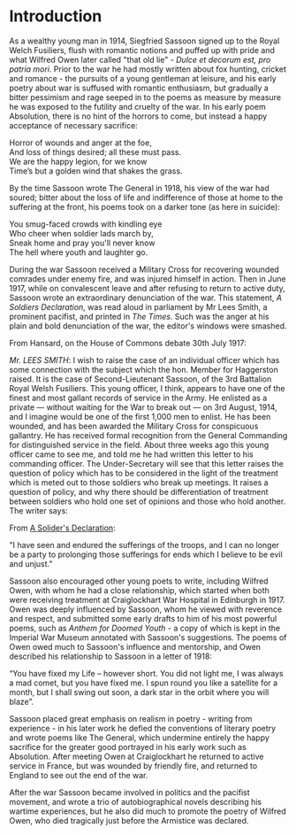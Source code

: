 # Introduction

As a wealthy young man in 1914, Siegfried Sassoon signed up to the Royal Welch Fusiliers, flush with romantic notions and puffed up with pride and what Wilfred Owen later called "that old lie" - _Dulce et decorum est, pro patria mori_. Prior to the war he had mostly written about fox hunting, cricket and romance - the pursuits of a young gentleman at leisure, and his early poetry about war is suffused with romantic enthusiasm, but gradually a bitter pessimism and rage seeped in to the poems as measure by measure he was exposed to the futility and cruelty of the war. In his early poem Absolution, there is no hint of the horrors to come, but instead a happy acceptance of necessary sacrifice:

Horror of wounds and anger at the foe,  
And loss of things desired; all these must pass.  
We are the happy legion, for we know  
Time’s but a golden wind that shakes the grass.  

By the time Sassoon wrote The General in 1918, his view of the war had soured; bitter about the loss of life and indifference of those at home to the suffering at the front, his poems took on a darker tone (as here in suicide):

You smug-faced crowds with kindling eye  
Who cheer when soldier lads march by,  
Sneak home and pray you'll never know  
The hell where youth and laughter go.  

During the war Sassoon received a Military Cross for recovering wounded comrades under enemy fire, and was injured himself in action. Then in June 1917, while on convalescent leave and after refusing to return to active duty, Sassoon wrote an extraordinary denunciation of the war. This statement, _A Soldiers Declaration_, was read aloud in parliament by Mr Lees Smith, a prominent pacifist, and printed in _The Times_. Such was the anger at his plain and bold denunciation of the war, the editor's windows were smashed. 

From Hansard, on the House of Commons debate 30th July 1917:

*Mr. LEES SMITH*: I wish to raise the case of an individual officer which has some connection with the subject which the hon. Member for Haggerston raised. It is the case of Second-Lieutenant Sassoon, of the 3rd Battalion Royal Welsh Fusiliers. This young officer, I think, appears to have one of the finest and most gallant records of service in the Army. He enlisted as a private — without waiting for the War to break out — on 3rd August, 1914, and I imagine would be one of the first 1,000 men to enlist. He has been wounded, and has been awarded the Military Cross for conspicuous gallantry. He has received formal recognition from the General Commanding for distinguished service in the field. About three weeks ago this young officer came to see me, and told me he had written this letter to his commanding officer. The Under-Secretary will see that this letter raises the question of policy which has to be considered in the light of the treatment which is meted out to those soldiers who break up meetings. It raises a question of policy, and why there should be differentiation of treatment between soldiers who hold one set of opinions and those who hold another. The writer says:

From [A Solider's Declaration](a-soldiers-declaration.md):

"I have seen and endured the sufferings of the troops, and I can no longer be a party to prolonging those sufferings for ends which I believe to be evil and unjust."

Sassoon also encouraged other young poets to write, including Wilfred Owen, with whom he had a close relationship, which started when both were receiving treatment at Craiglockhart War Hospital in Edinburgh in 1917. Owen was deeply influenced by Sassoon, whom he viewed with reverence and respect, and submitted some early drafts to him of his most powerful poems, such as _Anthem for Doomed Youth_ - a copy of which is kept in the Imperial War Museum annotated with Sassoon's suggestions. The poems of Owen owed much to Sassoon's influence and mentorship, and Owen described his relationship to Sassoon in a letter of 1918: 

“You have fixed my Life – however short. You did not light me, I was always a mad comet, but you have fixed me. I spun round you like a satellite for a month, but I shall swing out soon, a dark star in the orbit where you will blaze”.

Sassoon placed great emphasis on realism in poetry - writing from experience - in his later work he defied the conventions of literary poetry and wrote poems like The General, which undermine entirely the happy sacrifice for the greater good portrayed in his early work such as Absolution. After meeting Owen at Craiglockhart he returned to active service in France, but was wounded by friendly fire, and returned to England to see out the end of the war. 

After the war Sassoon became involved in politics and the pacifist movement, and wrote a trio of autobiographical novels describing his wartime experiences, but he also did much to promote the poetry of Wilfred Owen, who died tragically just before the Armistice was declared.